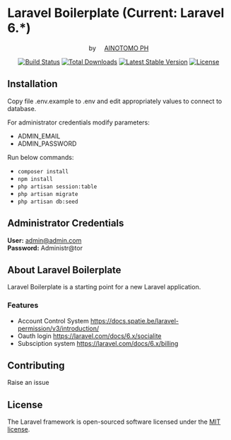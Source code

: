 # Laravel Boilerplate (Current: Laravel 6.*)
<p align="center">by <a href="https://www.kainotomo.com/"><img src="https://www.kainotomo.com/images/kainotomo-logo.png" width="15">AINOTOMO PH</a></p>

<p align="center">
<a href="https://travis-ci.org/laravel/framework"><img src="https://travis-ci.org/kainotomo/framework.svg" alt="Build Status"></a>
<a href="https://packagist.org/packages/laravel/framework"><img src="https://poser.pugx.org/laravel/framework/d/total.svg" alt="Total Downloads"></a>
<a href="https://packagist.org/packages/laravel/framework"><img src="https://poser.pugx.org/laravel/framework/v/stable.svg" alt="Latest Stable Version"></a>
<a href="https://packagist.org/packages/laravel/framework"><img src="https://poser.pugx.org/laravel/framework/license.svg" alt="License"></a>
</p>

## Installation

Copy file .env.example to .env and edit appropriately values to connect to database.

For administrator credentials modify parameters:
- ADMIN_EMAIL
- ADMIN_PASSWORD

Run below commands:

- `composer install`
- `npm install`
- `php artisan session:table`
- `php artisan migrate`
- `php artisan db:seed`

## Administrator Credentials

**User:** admin@admin.com  
**Password:** Administr@tor

## About Laravel Boilerplate

Laravel Boilerplate is a starting point for a new Laravel application.

### Features
- Account Control System https://docs.spatie.be/laravel-permission/v3/introduction/
- Oauth login https://laravel.com/docs/6.x/socialite
- Subsciption system https://laravel.com/docs/6.x/billing

## Contributing

Raise an issue

## License

The Laravel framework is open-sourced software licensed under the [MIT license](https://opensource.org/licenses/MIT).
